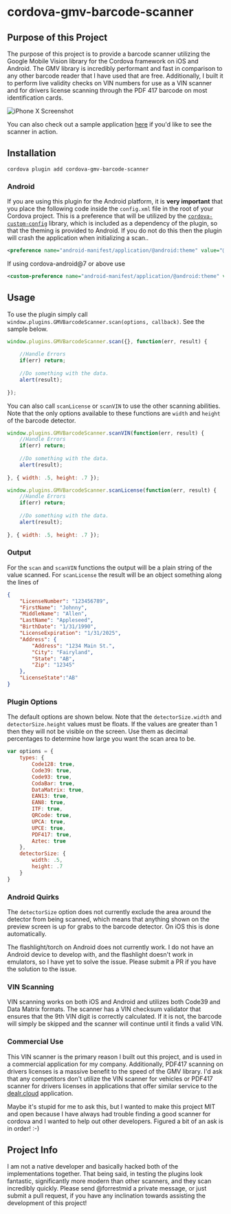 
cordova-gmv-barcode-scanner
===========================

Purpose of this Project
-----------------------

The purpose of this project is to provide a barcode scanner utilizing the Google Mobile Vision library for the Cordova framework on iOS and Android. The GMV library is incredibly performant and fast in comparison to any other barcode reader that I have used that are free. Additionally, I built it to perform live validity checks on VIN numbers for use as a VIN scanner and for drivers license scanning through the PDF 417 barcode on most identification cards.

![iPhone X Screenshot](https://github.com/dealrinc/cordova-gmv-barcode-scanner/raw/master/screenshots/iphone-x-screenshot.jpg "iPhone X Screenshot")

You can also check out a sample application [here](https://github.com/dealrinc/cordova-gmv-barcode-scanner-sampleapp) if you'd like to see the scanner in action.

Installation
------------

````
cordova plugin add cordova-gmv-barcode-scanner
````

### Android

If you are using this plugin for the Android platform, it is **very important** that you place the following code inside the `config.xml` file in the root of your Cordova project. This is a preference that will be utilized by the [`cordova-custom-config`](https://github.com/dpa99c/cordova-custom-config) library, which is included as a dependency of the plugin, so that the theming is provided to Android. If you do not do this then the plugin will crash the application when initializing a scan..

````xml
<preference name="android-manifest/application/@android:theme" value="@style/Theme.AppCompat" />
````

If using cordova-android@7 or above use
````xml
<custom-preference name="android-manifest/application/@android:theme" value="@style/Theme.AppCompat" />
````

Usage
-----

To use the plugin simply call `window.plugins.GMVBarcodeScanner.scan(options, callback)`. See the sample below.

````javascript
window.plugins.GMVBarcodeScanner.scan({}, function(err, result) { 
    
	//Handle Errors
	if(err) return;
	
	//Do something with the data.
	alert(result);
	
});
````

You can also call `scanLicense` or `scanVIN` to use the other scanning abilities. Note that the only options available to these functions are `width` and `height` of the barcode detector.


````javascript
window.plugins.GMVBarcodeScanner.scanVIN(function(err, result) {
	//Handle Errors
	if(err) return;
	
	//Do something with the data.
	alert(result);
	
}, { width: .5, height: .7 });
````

````javascript
window.plugins.GMVBarcodeScanner.scanLicense(function(err, result) {
	//Handle Errors
	if(err) return;
	
	//Do something with the data.
	alert(result);
	
}, { width: .5, height: .7 });
````


### Output
For the `scan` and `scanVIN` functions the output will be a plain string of the value scanned. For `scanLicense` the result will be an object something along the lines of

```` json
{
    "LicenseNumber": "123456789",
    "FirstName": "Johnny",
    "MiddleName": "Allen",
    "LastName": "Appleseed",
    "BirthDate": "1/31/1990",
    "LicenseExpiration": "1/31/2025",
    "Address": {
        "Address": "1234 Main St.",
        "City": "Fairyland",
        "State": "AB",
        "Zip": "12345"
    },
    "LicenseState":"AB"
}

````

### Plugin Options

The default options are shown below. Note that the `detectorSize.width` and `detectorSize.height` values must be floats. If the values are greater than 1 then they will not be visible on the screen. Use them as decimal percentages to determine how large you want the scan area to be.
````javascript
var options = {
	types: {
		Code128: true,
		Code39: true,
		Code93: true,
		CodaBar: true,
		DataMatrix: true,
		EAN13: true,
		EAN8: true,
		ITF: true,
		QRCode: true,
		UPCA: true,
		UPCE: true,
		PDF417: true,
		Aztec: true
	},
	detectorSize: {
		width: .5,
		height: .7
	}
}
````


### Android Quirks

The `detectorSize` option does not currently exclude the area around the detector from being scanned, which means that anything shown on the preview screen is up for grabs to the barcode detector. On iOS this is done automatically.

The flashlight/torch on Android does not currently work. I do not have an Android device to develop with, and the flashlight doesn't work in emulators, so I have yet to solve the issue. Please submit a PR if you have the solution to the issue.

### VIN Scanning

VIN scanning works on both iOS and Android and utilizes both Code39 and Data Matrix formats. The scanner has a VIN checksum validator that ensures that the 9th VIN digit is correctly calculated. If it is not, the barcode will simply be skipped and the scanner will continue until it finds a valid VIN.

### Commercial Use
This VIN scanner is the primary reason I built out this project, and is used in a commercial application for my company. Additionally, PDF417 scanning on drivers licenses is a massive benefit to the speed of the GMV library. I'd ask that any competitors don't utilize the VIN scanner for vehicles or PDF417 scanner for drivers licenses in applications that offer similar service to the [dealr.cloud](http://dealr.cloud) application. 

Maybe it's stupid for me to ask this, but I wanted to make this project MIT and open because I have always had trouble finding a good scanner for cordova and I wanted to help out other developers. Figured a bit of an ask is in order! :-)

Project Info
------------

I am not a native developer and basically hacked both of the implementations together. That being said, in testing the plugins look fantastic, significantly more modern than other scanners, and they scan incredibly quickly. Please send @forrestmid a private message, or just submit a pull request, if you have any inclination towards assisting the development of this project!
